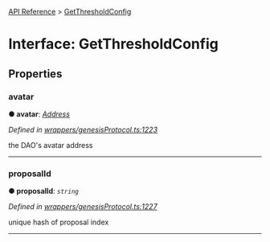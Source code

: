 [API Reference](../README.md) > [GetThresholdConfig](../interfaces/GetThresholdConfig.md)



# Interface: GetThresholdConfig


## Properties
<a id="avatar"></a>

###  avatar

**●  avatar**:  *[Address](../#Address)* 

*Defined in [wrappers/genesisProtocol.ts:1223](https://github.com/daostack/arc.js/blob/42de6847/lib/wrappers/genesisProtocol.ts#L1223)*



the DAO's avatar address




___

<a id="proposalId"></a>

###  proposalId

**●  proposalId**:  *`string`* 

*Defined in [wrappers/genesisProtocol.ts:1227](https://github.com/daostack/arc.js/blob/42de6847/lib/wrappers/genesisProtocol.ts#L1227)*



unique hash of proposal index




___



